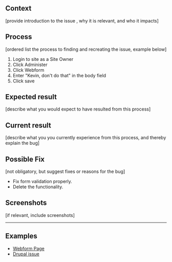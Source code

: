 ## Context

[provide introduction to the issue , why it is relevant, and who it impacts]

## Process

[ordered list the process to finding and recreating the issue, example below]

1. Login to site as a Site Owner
2. Click Administer
3. Click Webform
4. Enter "Kevin, don't do that" in the body field
5. Click save

## Expected result

[describe what you would expect to have resulted from this process]

## Current result

[describe what you you currently experience from this process, and thereby explain the bug]

## Possible Fix

[not obligatory, but suggest fixes or reasons for the bug]

* Fix form validation properly.
* Delete the functionality.

## Screenshots

[if relevant, include screenshots]

----

## Examples

* [Webform Page](https://www.colorado.edu/p1/721)
* [Drupal issue](https://drupal.org/node/721)
